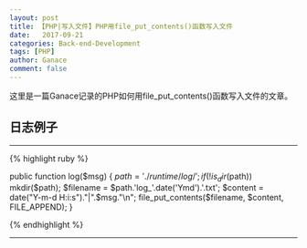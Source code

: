 ```yaml
---
layout: post
title: 【PHP|写入文件】PHP用file_put_contents()函数写入文件
date:   2017-09-21
categories: Back-end-Development
tags: [PHP]
author: Ganace
comment: false
---
```


这里是一篇Ganace记录的PHP如何用file_put_contents()函数写入文件的文章。


## 日志例子

---

{% highlight ruby %}

public function log($msg)
{
    $path='./runtime/log/';
    if (! is_dir($path)) mkdir($path);
    $filename = $path.'log_'.date('Ymd').'.txt';
    $content = date("Y-m-d H:i:s")."|".$msg."\n";
    file_put_contents($filename, $content, FILE_APPEND);
}

{% endhighlight %}

---

